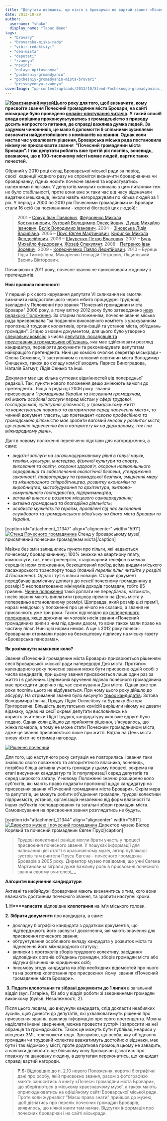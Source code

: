 ```yaml
---
title: "Депутати вважають, що ніхто з броварчан не вартий звання «Почесний громадянин»?"
date: 2013-10-29
author: 
  username: "shako"
  display_name: "Тарас Шако"
tags: 
  - "brovary"
  - "brovarska-miska-rada"
  - "vibir-redaktsiyi"
  - "den-mista"
  - "deputati"
  - "zvannya"
  - "novini"
  - "onlayn-opituvannya"
  - "pochesniy-gromadyanin"
  - "pochesniy-gromadyanin-mista-brovari"
  - "prisvoyennya-zvannya"
coverImage: "wp-content/uploads/2013/10/Stend-Pochesnogo-gromadyanina.jpg"
---
```


**[![Краєзнавчий музей](https://mpz.brovary.org/wp-content/uploads/2013/10/Krayeznavchiy-muzey.jpg)](https://mpz.brovary.org/wp-content/uploads/2013/10/Krayeznavchiy-muzey.jpg)Цього року для того, щоб визначити, кому присвоїти звання Почесний громадянин міста Бровари, на сайті міськради було проведено [онлайн-опитування читачів](https://mpz.brovary.org/startuvalo-onlayn-opituvannya-shhodo-kandidativ-na-zvannya-pochesniy-gromadyanin-mista-brovari/). У такий спосіб влада вирішила проконсультуватись з громадськістю з приводу досить непростого питання, де справді важлива думка людей. За задумом чиновників, це мало б допомогти б спільними зусиллями визначити найдостойнішого з номінантів на звання. Однак коли настав час ухвалювати рішення, Броварська міська рада постановила нікому не присвоювати звання  "Почесний громадянин міста Бровари". І так депутати роблять вже третій рік поспіль, вочевидь, вважаючи, що в 100-тисячному місті немає людей, вартих таких почестей.**

Обраний у 2010 році склад Броварської міської ради за період своєї  каденції жодного разу не спромігся визначити броварчанина чи броварчанку, гідних носити почесне звання та користуватись належними пільгами. У депутатів минулих скликань з цим питанням теж не було стабільності, проте вони вже ж таки час від часу відзначали видатних мешканців, інколи навіть нагороджували по кілька людей за 1 рік. У період з 2000 по 2010 рік Почесними громадянами м. Бровари стали 16 осіб (за посиланнями - короткі біографії цих людей):

> 2001 – [Сокур Іван Павлович](http://brovary.v-ukraine.info/sokur-ivan-pavlovych), [Федоренко Микола Костянтинович](http://brovary.v-ukraine.info/fedorenko-mykola-kostiantynovych), [Кутовий Володимир Олексійович](http://brovary.v-ukraine.info/kutovyi-volodymyr-oleksiiovych), [Дудар Михайло Іванович](http://brovary.v-ukraine.info/dudar-mykhailo-ivanovych), [Бєлік Володимир Іванович](http://brovary.v-ukraine.info/bielik-volodymyr-ivanovych). 2004 – [Зіновська Лідія Василівна](http://brovary.v-ukraine.info/zinovska-lidiia-vasylivna). 2005 – [Прус Євген Мартинович](http://brovary.v-ukraine.info/prus-yevhen-martynovych), [Кирилюк Микола Феодосійович](http://brovary.v-ukraine.info/kyryliuk-mykola-feodosiiovych). 2006 – [Шкуренко Петро Власович](http://brovary.v-ukraine.info/shkurenko-petro-vlasovych). 2007 – [Бунь Михайло Федорович](http://brovary.v-ukraine.info/bun-mykhailo-fedorovych), [Жозеф Спекулянт](http://brovary.v-ukraine.info/zhozef-spekuliant). 2008 – [Петренко Іван Зосевич](http://brovary.v-ukraine.info/petrenko-ivan-zosevych). 2009 – [Колесніченко Павло Леонтійович](http://brovary.v-ukraine.info/kolesnichenko-pavlo-leontiiovych). 2010 – Бурець Лідія Тимофіївна, Макаренко Геннадій Петрович, Ліщинський Василь Вікторович.

Починаючи з 2011 року, почесне звання не присвоювали жодному з претендентів.

**Нові правила почесності**

У перший рік свого керування депутати VI скликання не змогли визначити найдостойнішого через нібито процедурні труднощі, закладені у Положенні про звання "Почесний громадянин міста Бровари" 2006 року, а тому влітку 2012 року було затверджено [нову редакцію Положення](http://docs.brovary.org/p3041/07.06.2012/666-21-06). За старим положенням, почесне звання міська рада присвоювала "за поданням виконавчого комітету з урахуванням пропозицій трудових колективів, організацій та установ міста, об’єднань громадян". Згідно з новим документом, для цього було утворено [спеціальну комісію](http://docs.brovary.org/f?u=%2Fsites%2Fdefault%2Ffiles%2Fdoc%2F2012%2Fs21%2F2-666-21-06.doc) з числа [депутатів, посадовців та представників громадських об'єднань](http://docs.brovary.org/f?u=%2Fsites%2Fdefault%2Ffiles%2Fdoc%2F2012%2Fs21%2F3-666-21-06.doc), яка має здійснювати розгляд кандидатур, перевіряти документи та рекомендувати депутатам найкращого претендента. Нині цю комісію очолює секретар міськради - Олена Семенюк, її заступником є головний освітянин міста Володимир Онищенко, також до складу комісії входять Лариса Виноградова, Наталія Багмут, Лідія Сенько та інші.

Документ має ще кілька суттєвих відмінностей від попередньої редакції. Так, пункти нового положення дещо змінюють вимоги до претендента.  Якщо в редакції 2006 року  звання присвоювали _"громадянам України та іноземним громадянам, які мають особливі заслуги перед містом у сфері трудової, господарської, культурної діяльності, у громадському житті та користуються повагою та авторитетом серед населення міста»_, то чинний документ гласить, що претендент _«своєю професійною та громадською діяльністю має зробити вагомий внесок у розвиток міста, що сприяло піднесенню його авторитету як на державному, так і на міжнародному рівні»._ 

Далі в новому положенні перелічено підстави для нагородження, а саме:

- _видатні заслуги на загальнодержавному рівні в галузі науки, техніки, культури, мистецтва, фізичної культури та спорту, виховання та освіти, охорони здоров’я, охорони навколишнього середовища та забезпечення екологічної безпеки, утвердження законності, правопорядку та громадської безпеки, зміцнення миру та міжнародного співробітництва, розвитку економіки та виробництва, містобудування та архітектури, житлово-комунального господарства, підприємництва;_
- _вагомий внесок в розвиток місцевого самоврядування;_
- _активна громадська та благодійна діяльність;_
- _особиста мужність та героїзм, проявлені під час виконання службового та громадянського обов’язку на благо міста Бровари та України._

\[caption id="attachment\_21347" align="aligncenter" width="591"\][![Стенд Почесного громадянина](https://mpz.brovary.org/wp-content/uploads/2013/10/Stend-Pochesnogo-gromadyanina.jpg)](https://mpz.brovary.org/wp-content/uploads/2013/10/Stend-Pochesnogo-gromadyanina.jpg) Стенд у броварському музеї, присвячений почесним громадянам міста\[/caption\]

Майже без змін залишились пункти про пільги, які надаються почесному броварчанинину: 100% знижки на квартирну плату, компослуги, газ, електроенергію, стаціонарний телефон в межах середніх норм споживання, безкоштовний проїзд всіма видами міського пасажирського транспорту тощо (_повний перелік пільг читайте у розділі 4 Положення_). Однак і тут є кілька новацій. Старий документ передбачав щомісячну доплату до пенсії почесному громадянину в розмірі 5 неоподаткованих мінімумів доходів громадян, тобто 85 гривень. [Чинне положення](http://docs.brovary.org/p3041/07.06.2012/666-21-06) такої доплати не передбачає, натомість, носію звання мають виплатити грошову премію на День міста у попередньо встановленому розмірі. Щоправда, який розмір цієї премії, наразі невідомо: у положенні про це нічого не сказано, а звання не присвоюють уже три роки. Також відповідно до [попереднього положення](https://docs.google.com/document/preview?hgd=1&id=1TBswBe6MOS_ts6XwiOR4yCe_lnUAB3teWtToAYa4dxk), якщо дружина чи чоловік носія звання «Почесний громадянин» жили з ним під одним дахом, то вони також мали право на частину пільг. Нині цієї норми немає. А ще з 2012 року почесні броварчани отримали право на безкоштовну підписку на міську газету «Броварська панорама».

**Як розімкнути замкнене коло?**

Звання «Почесний громадянин міста Бровари» присвоюється рішенням сесії Броварської  міської ради напередодні Дня міста. Протягом календарного року почесне звання може бути присвоєне одній особі з числа кандидатів, при цьому звання присвоюється лише один раз за життя і є довічним. Церемонія вручення відзнак почесного громадянина має проходити щорічно під час святкування Дня міста. Однак вже три роки поспіль цього не відбувається. При чому цього року дійшло до абсурду. На отримання звання було висунуто [трьох кандидатів](http://www.brovary.kiev.ua/klopotannya-pro-rozglyad-kandidatur-na-prisvo%D1%94nnya-pochesnogo-zvannya-pochesnii-gromadyanin-m%D1%96sta-br): Зотова Володимира Ілліча, Прудку Лідію Олексіївну та Бурлаку Віктора Григоровича. Більшість депутатських комісій вирішили нікому не давати відзнаку, однак на сесії окремі депутати висловились на користь вчительки Лідії Прудкої, кандидатуру якої вже вдруге було подано. Однак коли дійшло до прийняття рішення, з'ясувалось, що жінка померла, а тому не може стати Почесним громадянином міста, адже це звання присвоюється лише при житті. Відтак на День міста знову ніхто не отримав нагороду.

[![Рішення почесний](https://mpz.brovary.org/wp-content/uploads/2013/10/Rishennya-pochesniy.jpg)](https://mpz.brovary.org/wp-content/uploads/2013/10/Rishennya-pochesniy.jpg)

Для того, що наступного року ситуація не повторилась і звання таки знайшло свого поважного та авторитетного власника, вочевидь, потрібна більш активна участь громади у цьому процесі, зокрема на етапі висунення кандидатур та їх популяризації серед депутатів та серед широкого загалу. У новому Положенні значно розширено коло суб'єктів, які мають право подавати пропозиції щодо кандидатур на присвоєння звання «Почесний громадянин міста Бровари». Окрім мера та депутатів, це можуть робити об’єднання громадян, трудові колективи підприємств, установ, організацій незалежно від форм власності та інших суб’єктів господарювання та загальні збори громадян міста. Самовисування на присвоєння звання розглядатись не будуть.

\[caption id="attachment\_21344" align="aligncenter" width="591"\][![Директор музею і почесний громадянин](https://mpz.brovary.org/wp-content/uploads/2013/10/Direktor-muzeyu-i-pochesniy-gromadyanin.jpg)](https://mpz.brovary.org/wp-content/uploads/2013/10/Direktor-muzeyu-i-pochesniy-gromadyanin.jpg) Директор музею Віктор Корявий та почесний громадянин Євген Прус\[/caption\]

> Трудові колективи і раніше могли брати участь у процесі присвоєння почесного звання. У пошуках інформації для написання цієї статті в краєзнавчому музеї, автор публікації зустрів там вчителя Пруса Євгена - почесного громадяна Броварів з 2005 року. Директор музею повідомив, що учні Євгена Мартиновича зіграли дуже важливу роль в присвоєнні почесного звання своєму вчителеві_._

**Алгоритм висунення кандидатури**

Активні та небайдужі броварчани мають визначитись з тим, кого вони вважають достойним почесного звання, та зробити наступні кроки:

**1\. Н****аписати** відповідне **клопотання** на ім'я міського голови.

**2\. Зібрати документи** про кандидата, а саме:

- докладну біографію кандидата з додатком документів, що підтверджують його заслуги і досягнення, які мають значення для присвоєння почесного звання;
- обґрунтування особливого вкладу кандидата у розвиток міста та піднесення його міжнародного статусу;
- виписки з протоколів зборів трудового колективу, засідання відповідних органів об’єднань громадян, зборів громадян міста або відгуки фізичних чи юридичних осіб;
- письмову згоду кандидата на збір необхідних відомостей про нього та на розгляд клопотання про присвоєння  йому  звання «Почесний громадянин міста Бровари».

 **3. Подати клопотання та зібрані документи** **до 1 липня** в загальний відділ (вул. Гагаріна, 15) або у відділ роботи зі зверненнями громадян виконкому (бульв. Незалежності, 2).

Після цього людям, що висунули кандидата, слід докласти неабияких зусиль, щоб донести до депутатів, які ухвалюватимуть рішення про присвоєння звання, важливу інформацію про свого претендента. Можна надіслати іменні звернення, можна провести зустріч і запросити на неї обранців та громадськість. Також це можуть бути публікації-нариси у місцевих ЗМІ, телесюжети тощо. Зрозуміло, що особа, яку об'єднання громадян чи трудовий колектив вважатимуть достойною відзнаки, має бути і так відомою у місті, проте додаткова промоція цьому не завадить, а навпаки дозволить ще більшому колу броварчан дізнатись про поважну та шановану людину, а депутатам переконатись, що кандидат справді вартий нагороди.

> **P.S:** Відповідно до п. 2.10 нового Положення, короткі біографічні дані про особу, якій присвоєно звання, разом з фотографією мають заноситись в книгу «Почесні громадяни міста Бровари»,  що зберігаються в міському краєзнавчому музеї, а також мають оприлюднюватись на офіційному сайті Броварської міської ради. Проте коли журналіст "Маєш право знати" прийшов до музею, щоб дізнатись про перелік почесних громадян Броварів, виявилось, що ніякої книги там немає. Відсутня інформація про почесних броварчан і на сайті міськради.
